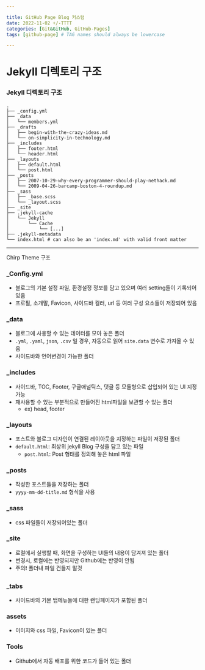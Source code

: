 ```yaml
---

title: GitHub Page Blog 커스텀
date: 2022-11-02 +/-TTTT
categories: [Git&GitHub, GitHub-Pages]
tags: [github-page] # TAG names should always be lowercase

---
```


# Jekyll 디렉토리 구조

### Jekyll 디렉토리 구조

```
.
├── _config.yml
├── _data
│   └── members.yml
├── _drafts
│   ├── begin-with-the-crazy-ideas.md
│   └── on-simplicity-in-technology.md
├── _includes
│   ├── footer.html
│   └── header.html
├── _layouts
│   ├── default.html
│   └── post.html
├── _posts
│   ├── 2007-10-29-why-every-programmer-should-play-nethack.md
│   └── 2009-04-26-barcamp-boston-4-roundup.md
├── _sass
│   ├── _base.scss
│   └── _layout.scss
├── _site
├── .jekyll-cache
│   └── Jekyll
│       └── Cache
│           └── [...]
├── .jekyll-metadata
└── index.html # can also be an 'index.md' with valid front matter
```

---

Chirp Theme 구조

### _Config.yml

- 블로그의 기본 설정 파일, 환경설정 정보를 담고 있으며 여러 setting들이 기록되어 있음
- 프로필, 소개말, Favicon, 사이드바 컬러, url 등 여러 구성 요소들이 저장되어 있음

### _data

- 블로그에 사용할 수 있는 데이터를 모아 놓은 폴더
- `.yml`, `.yaml`, `json`, `.csv` 일 경우, 자동으로 읽어 `site.data` 변수로 가져올 수 있음
- 사이드바와 언어변경이 가능한 폴더

### _includes

- 사이드바, TOC, Footer, 구글애널틱스, 댓글 등 모듈형으로 삽입되어 있는 UI 지정 가능
- 재사용할 수 있는 부분적으로 만들어진 html파일을 보관할 수 있는 폴더
  - ex) head, footer

### _layouts

- 포스트와 블로그 디자인이 연결된 레이아웃을 지정하는 파일이 저장된 폴더
- `default.html`: 최상위 jekyll Blog 구성을 담고 있는 파일
  - `post.html`: Post 형태를 정의해 놓은 html 파일

### _posts

- 작성한 포스트들을 저장하는 폴더
- `yyyy-mm-dd-title.md` 형식을 사용

### _sass

- css 파일들이 저장되어있는 폴더

### _site

- 로컬에서 실행할 때, 화면을 구성하는 UI들의 내용이 담겨져 있는 폴더
- 변경시, 로컬에는 반영되지만 Github에는 반영이 안됨
- 주의❗️ 폴더내 파일 건들지 말것

### _tabs

- 사이드바의 기본 탭메뉴들에 대한 랜딩페이지가 포함된 폴더

### assets

-  이미지와 css 파일, Favicon이 있는 폴더

### Tools

- Github에서 자동 배포를 위한 코드가 들어 있는 폴더